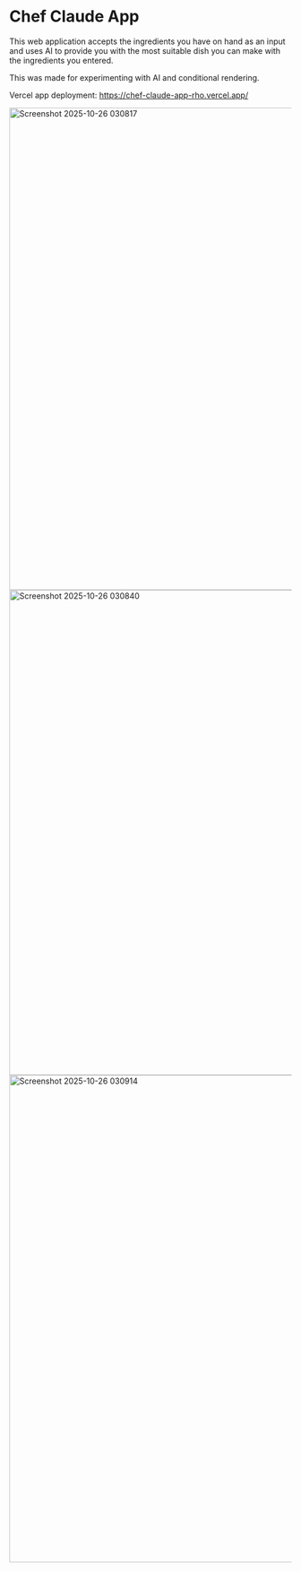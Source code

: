 # Chef Claude App
This web application accepts the ingredients you have on hand as an input and uses AI to provide you with the most suitable dish you can make with the ingredients you entered.

This was made for experimenting with AI and conditional rendering.

Vercel app deployment: https://chef-claude-app-rho.vercel.app/

<img width="1145" height="861" alt="Screenshot 2025-10-26 030817" src="https://github.com/user-attachments/assets/b9b81da9-fb86-40b1-b577-732f970190bd" />
<img width="1145" height="866" alt="Screenshot 2025-10-26 030840" src="https://github.com/user-attachments/assets/1afa6e98-a20e-45fb-85a8-afa009d615a1" />
<img width="1130" height="870" alt="Screenshot 2025-10-26 030914" src="https://github.com/user-attachments/assets/60bcb3e0-576e-4843-92aa-e3fd3e9f5eca" />
